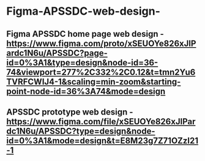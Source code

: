 # Figma-APSSDC-web-design-

## Figma APSSDC home page web design - https://www.figma.com/proto/xSEUOYe826xJlPardc1N6u/APSSDC?page-id=0%3A1&type=design&node-id=36-74&viewport=277%2C332%2C0.12&t=tmn2Yu6TVRFCWIJ4-1&scaling=min-zoom&starting-point-node-id=36%3A74&mode=design ##

## APSSDC prototype web design - https://www.figma.com/file/xSEUOYe826xJlPardc1N6u/APSSDC?type=design&node-id=0%3A1&mode=design&t=E8M23g7Z71OZzI21-1 ##
